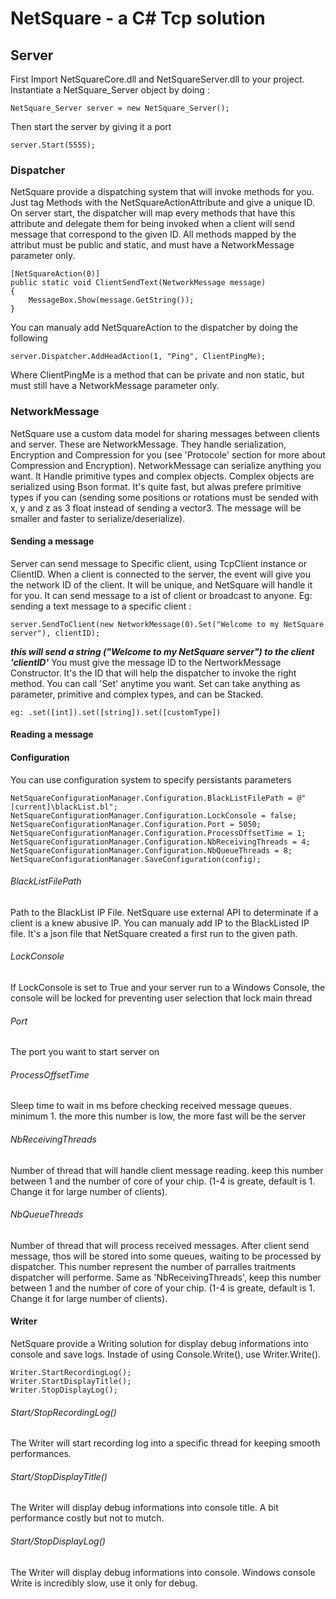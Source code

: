 # NetSquare - a C# Tcp solution

## Server
First Import NetSquareCore.dll and NetSquareServer.dll to your project.
Instantiate a NetSquare_Server object by doing :
```
NetSquare_Server server = new NetSquare_Server();
```
Then start the server by giving it a port
```
server.Start(5555);
```

### Dispatcher
NetSquare provide a dispatching system that will invoke methods for you.
Just tag Methods with the NetSquareActionAttribute and give a unique ID.
On server start, the dispatcher will map every methods that have this attribute and delegate them for being invoked when a client will send message that correspond to the given ID.
All methods mapped by the attribut must be public and static, and must have a NetworkMessage parameter only.
```
[NetSquareAction(0)]
public static void ClientSendText(NetworkMessage message)
{
    MessageBox.Show(message.GetString());
}
```

You can manualy add NetSquareAction to the dispatcher by doing the following 
```
server.Dispatcher.AddHeadAction(1, "Ping", ClientPingMe);
```
Where ClientPingMe is a method that can be private and non static, but must still have a NetworkMessage parameter only.

### NetworkMessage
NetSquare use a custom data model for sharing messages between clients and server.
These are NetworkMessage. They handle serialization, Encryption and Compression for you (see 'Protocole' section for more about Compression and Encryption).
NetworkMessage can serialize anything you want. It Handle primitive types and complex objects. Complex objects are serialized using Bson format. It's quite fast, but alwas prefere primitive types if you can (sending some positions or rotations must be sended with x, y and z as 3 float instead of sending a vector3. The message will be smaller and faster to serialize/deserialize).

#### Sending a message
Server can send message to Specific client, using TcpClient instance or ClientID.
When a client is connected to the server, the event will give you the network ID of the client. It will be unique, and NetSquare will handle it for you.
It can send message to a ist of client or broadcast to anyone.
Eg: sending a text message to a specific client :
```
server.SendToClient(new NetworkMessage(0).Set("Welcome to my NetSquare server"), clientID);
```
***this will send a string ("Welcome to my NetSquare server") to the client 'clientID'***
You must give the message ID to the NertworkMessage Constructor. It's the ID that will help the dispatcher to invoke the right method. You can call 'Set' anytime you want. Set can take anything as parameter, primitive and complex types, and can be Stacked.
```
eg: .set([int]).set([string]).set([customType])
```

#### Reading a message

#### Configuration
You can use configuration system to specify persistants parameters
```
NetSquareConfigurationManager.Configuration.BlackListFilePath = @"[current]\blackList.bl";
NetSquareConfigurationManager.Configuration.LockConsole = false;
NetSquareConfigurationManager.Configuration.Port = 5050;
NetSquareConfigurationManager.Configuration.ProcessOffsetTime = 1;
NetSquareConfigurationManager.Configuration.NbReceivingThreads = 4;
NetSquareConfigurationManager.Configuration.NbQueueThreads = 8;
NetSquareConfigurationManager.SaveConfiguration(config);
```
###### BlackListFilePath
Path to the BlackList IP File. NetSquare use external API to determinate if a client is a knew abusive IP.
You can manualy add IP to the BlackListed IP file. It's a json file that NetSquare created a first run to the given path.

###### LockConsole
If LockConsole is set to True and your server run to a Windows Console, the console will be locked for preventing user selection that lock main thread

###### Port
The port you want to start server on

###### ProcessOffsetTime
Sleep time to wait in ms before checking received message queues. minimum 1. the more this number is low, the more fast will be the server

###### NbReceivingThreads
Number of thread that will handle client message reading. keep this number between 1 and the number of core of your chip. (1-4 is greate, default is 1. Change it for large number of clients).

###### NbQueueThreads
Number of thread that will process received messages. After client send message, thos will be stored into some queues, waiting to be processed by dispatcher. This number represent the number of parralles traitments dispatcher will performe.
Same as 'NbReceivingThreads', keep this number between 1 and the number of core of your chip. (1-4 is greate, default is 1. Change it for large number of clients).

#### Writer
NetSquare provide a Writing solution for display debug informations into console and save logs.
Instade of using Console.Write(), use Writer.Write().

```
Writer.StartRecordingLog();
Writer.StartDisplayTitle();
Writer.StopDisplayLog();
```
###### Start/StopRecordingLog()
The Writer will start recording log into a specific thread for keeping smooth performances.

###### Start/StopDisplayTitle()
The Writer will display debug informations into console title. A bit performance costly but not to mutch.

###### Start/StopDisplayLog()
The Writer will display debug informations into console. Windows console Write is incredibly slow, use it only for debug.